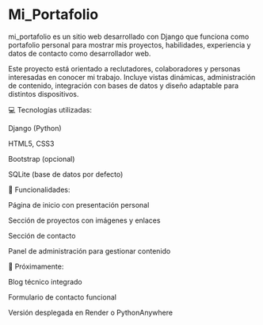 # Mi_Portafolio
mi_portafolio es un sitio web desarrollado con Django que funciona como portafolio personal para mostrar mis proyectos, habilidades, experiencia y datos de contacto como desarrollador web.

Este proyecto está orientado a reclutadores, colaboradores y personas interesadas en conocer mi trabajo. Incluye vistas dinámicas, administración de contenido, integración con bases de datos y diseño adaptable para distintos dispositivos.

💻 Tecnologías utilizadas:

Django (Python)

HTML5, CSS3

Bootstrap (opcional)

SQLite (base de datos por defecto)

📌 Funcionalidades:

Página de inicio con presentación personal

Sección de proyectos con imágenes y enlaces

Sección de contacto

Panel de administración para gestionar contenido

🚀 Próximamente:

Blog técnico integrado

Formulario de contacto funcional

Versión desplegada en Render o PythonAnywhere
